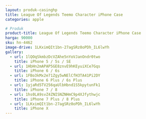```yaml
---
layout: produk-casinghp
title: League Of Legends Teemo Character iPhone Case
categories: apple

# Produk
product-title: League Of Legends Teemo Character iPhone Case
harga: 90000
sku: hn-4462
image-drive: 1LKximQIt1bn-27agSRz0oPDh_IL6lwYh
gallery:
  - url: 1lQOqSkmbzDcVZAhe5nYoVJanOndr0two
    title: iPhone 5 / 5s / SE
  - url: 1HbHn2mAPAP5GE8znvE9hKEyuiXCe7Gqs
    title: iPhone 6 / 6s
  - url: 1FBo3kMx2e71Zgy5wNElCfH3TA41Pi2DY
    title: iPhone 6 Plus / 6s Plus
  - url: 1yjaRd5TV256qaUlbHbnd1S5kpytunFk1
    title: iPhone 7 / 8
  - url: 1hs0LA9svZ4ZNISNZNHmC9p4XJfythwjc
    title: iPhone 7 Plus / 8 Plus
  - url: 1LKximQIt1bn-27agSRz0oPDh_IL6lwYh
    title: iPhone X
---
```

